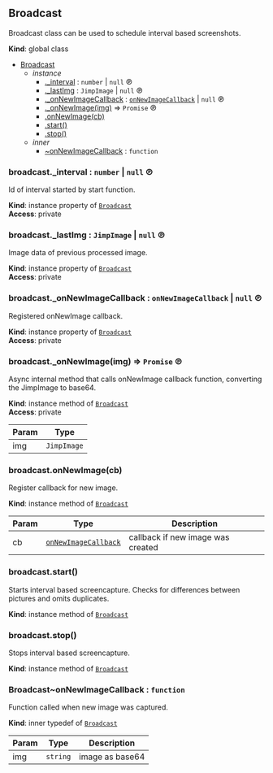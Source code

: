 <a id="broadcast"></a>

## Broadcast
Broadcast class can be used to schedule interval based screenshots.

**Kind**: global class  

* [Broadcast](#broadcast)
    * _instance_
        * [._interval](#broadcast4395interval) : <code>number</code> &#124; <code>null</code> ℗
        * [._lastImg](#broadcast4395lastimg) : <code>JimpImage</code> &#124; <code>null</code> ℗
        * [._onNewImageCallback](#broadcast4395onnewimagecallback) : [<code>onNewImageCallback</code>](#broadcast4646onnewimagecallback) &#124; <code>null</code> ℗
        * [._onNewImage(img)](#broadcast4395onnewimage) ⇒ <code>Promise</code> ℗
        * [.onNewImage(cb)](#broadcast43onnewimage)
        * [.start()](#broadcast43start)
        * [.stop()](#broadcast43stop)
    * _inner_
        * [~onNewImageCallback](#broadcast4646onnewimagecallback) : <code>function</code>

<a id="broadcast4395interval"></a>

### broadcast._interval : <code>number</code> &#124; <code>null</code> ℗
Id of interval started by start function.

**Kind**: instance property of [<code>Broadcast</code>](#broadcast)  
**Access**: private  
<a id="broadcast4395lastimg"></a>

### broadcast._lastImg : <code>JimpImage</code> &#124; <code>null</code> ℗
Image data of previous processed image.

**Kind**: instance property of [<code>Broadcast</code>](#broadcast)  
**Access**: private  
<a id="broadcast4395onnewimagecallback"></a>

### broadcast._onNewImageCallback : <code>onNewImageCallback</code> &#124; <code>null</code> ℗
Registered onNewImage callback.

**Kind**: instance property of [<code>Broadcast</code>](#broadcast)  
**Access**: private  
<a id="broadcast4395onnewimage"></a>

### broadcast._onNewImage(img) ⇒ <code>Promise</code> ℗
Async internal method that calls onNewImage callback function,
converting the JimpImage to base64.

**Kind**: instance method of [<code>Broadcast</code>](#broadcast)  
**Access**: private  

| Param | Type |
| --- | --- |
| img | <code>JimpImage</code> | 

<a id="broadcast43onnewimage"></a>

### broadcast.onNewImage(cb)
Register callback for new image.

**Kind**: instance method of [<code>Broadcast</code>](#broadcast)  

| Param | Type | Description |
| --- | --- | --- |
| cb | [<code>onNewImageCallback</code>](#broadcast4646onnewimagecallback) | callback if new image was created |

<a id="broadcast43start"></a>

### broadcast.start()
Starts interval based screencapture.
Checks for differences between pictures and omits duplicates.

**Kind**: instance method of [<code>Broadcast</code>](#broadcast)  
<a id="broadcast43stop"></a>

### broadcast.stop()
Stops interval based screencapture.

**Kind**: instance method of [<code>Broadcast</code>](#broadcast)  
<a id="broadcast4646onnewimagecallback"></a>

### Broadcast~onNewImageCallback : <code>function</code>
Function called when new image was captured.

**Kind**: inner typedef of [<code>Broadcast</code>](#broadcast)  

| Param | Type | Description |
| --- | --- | --- |
| img | <code>string</code> | image as base64 |

